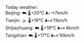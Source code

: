 Today weather:  
Beijing: ☁️   🌡️+20°C 🌬️→7km/h  
Tianjin: 🌫  🌡️+19°C 🌬️↙11km/h  
Shijiazhuang: ☁️   🌡️+18°C 🌬️↙4km/h  
Tangshan: ☁️   🌡️+17°C 🌬️↙10km/h  
